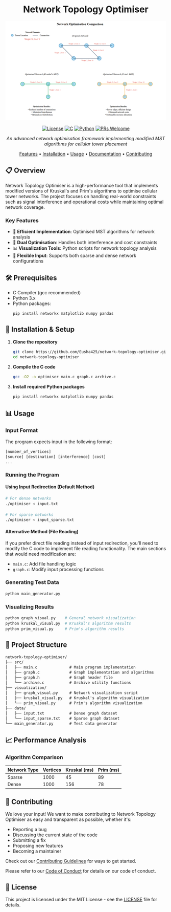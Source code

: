 <div align="center">

# Network Topology Optimiser

![Network Topology Optimiser](https://github.com/Eusha425/network-topology-optimiser/blob/master/assets/comparison.png)

[![License](https://img.shields.io/badge/License-MIT-blue.svg)](LICENSE)
[![C](https://img.shields.io/badge/C-74.0%25-blue.svg)](https://en.wikipedia.org/wiki/C_(programming_language))
[![Python](https://img.shields.io/badge/Python-26.0%25-blue.svg)](https://www.python.org/)
[![PRs Welcome](https://img.shields.io/badge/PRs-welcome-brightgreen.svg)](CONTRIBUTING.md)

*An advanced network optimisation framework implementing modified MST algorithms for cellular tower placement*

[Features](#-features) •
[Installation](#-installation) •
[Usage](#-usage) •
[Documentation](#-project-structure) •
[Contributing](#-contributing)

</div>

## 📋 Overview

Network Topology Optimiser is a high-performance tool that implements modified versions of Kruskal's and Prim's algorithms to optimise cellular tower networks. The project focuses on handling real-world constraints such as signal interference and operational costs while maintaining optimal network coverage.

### Key Features

- 🚀 **Efficient Implementation**: Optimised MST algorithms for network analysis
- 🎯 **Dual Optimisation**: Handles both interference and cost constraints
- 📊 **Visualization Tools**: Python scripts for network topology analysis
- 🔄 **Flexible Input**: Supports both sparse and dense network configurations

## 🛠️ Prerequisites

- C Compiler (gcc recommended)
- Python 3.x
- Python packages:
  ```bash
  pip install networkx matplotlib numpy pandas
  ```

## 🚀 Installation & Setup

1. **Clone the repository**
   ```bash
   git clone https://github.com/Eusha425/network-topology-optimiser.git
   cd network-topology-optimiser
   ```

2. **Compile the C code**
   ```bash
   gcc -O2 -o optimiser main.c graph.c archive.c
   ```

3. **Install required Python packages**
   ```bash
   pip install networkx matplotlib numpy pandas
   ```

## 📊 Usage

### Input Format
The program expects input in the following format:
```
[number_of_vertices]
[source] [destination] [interference] [cost]
...
```

### Running the Program

#### Using Input Redirection (Default Method)
```bash
# For dense networks
./optimiser < input.txt

# For sparse networks
./optimiser < input_sparse.txt
```

#### Alternative Method (File Reading)
If you prefer direct file reading instead of input redirection, you'll need to modify the C code to implement file reading functionality. The main sections that would need modification are:
- `main.c`: Add file handling logic
- `graph.c`: Modify input processing functions

### Generating Test Data
```bash
python main_generator.py
```

### Visualizing Results
```bash
python graph_visual.py    # General network visualization
python kruskal_visual.py  # Kruskal's algorithm results
python prim_visual.py     # Prim's algorithm results
```

## 📁 Project Structure

```
network-topology-optimiser/
├── src/
│   ├── main.c              # Main program implementation
│   ├── graph.c             # Graph implementation and algorithms
│   ├── graph.h             # Graph header file
│   └── archive.c           # Archive utility functions
├── visualization/
│   ├── graph_visual.py     # Network visualization script
│   ├── kruskal_visual.py   # Kruskal's algorithm visualization
│   └── prim_visual.py      # Prim's algorithm visualization
├── data/
│   ├── input.txt           # Dense graph dataset
│   └── input_sparse.txt    # Sparse graph dataset
└── main_generator.py       # Test data generator
```

## 📈 Performance Analysis

### Algorithm Comparison

| Network Type | Vertices | Kruskal (ms) | Prim (ms) |
|-------------|----------|--------------|------------|
| Sparse      | 1000     | 45          | 89         |
| Dense       | 1000     | 156         | 78         |

## 🤝 Contributing

We love your input! We want to make contributing to Network Topology Optimiser as easy and transparent as possible, whether it's:

- Reporting a bug
- Discussing the current state of the code
- Submitting a fix
- Proposing new features
- Becoming a maintainer

Check out our [Contributing Guidelines](CONTRIBUTING.md) for ways to get started.

Please refer to our [Code of Conduct](CONTRIBUTING.md#code-of-conduct) for details on our code of conduct.

## 📜 License

This project is licensed under the MIT License - see the [LICENSE](LICENSE) file for details.

